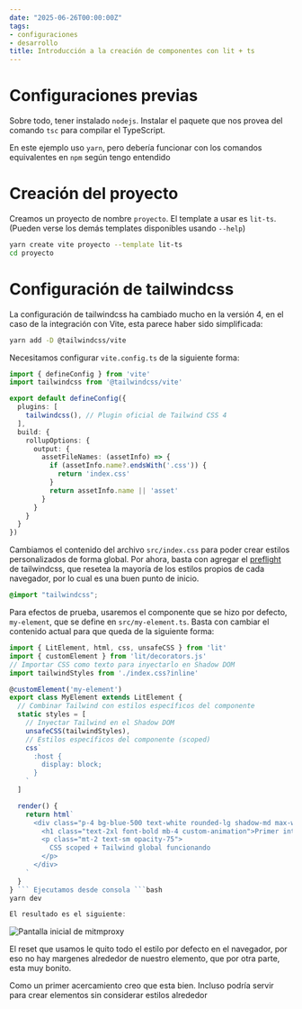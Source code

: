 ```yaml
---
date: "2025-06-26T00:00:00Z"
tags:
- configuraciones
- desarrollo
title: Introducción a la creación de componentes con lit + ts
---
```


# Configuraciones previas
Sobre todo, tener instalado `nodejs`. Instalar el paquete que nos provea del comando `tsc` para compilar el TypeScript. 

En este ejemplo uso `yarn`, pero debería funcionar con los comandos equivalentes en `npm` según tengo entendido

# Creación del proyecto
Creamos un proyecto de nombre `proyecto`. El template a usar es `lit-ts`. (Pueden verse los demás templates disponibles usando `--help`)

```bash
yarn create vite proyecto --template lit-ts 
cd proyecto
```

# Configuración de tailwindcss
La configuración de tailwindcss ha cambiado mucho en la versión 4, en el caso de la integración con Vite, esta parece haber sido simplificada:

```bash
yarn add -D @tailwindcss/vite
```

Necesitamos configurar `vite.config.ts` de la siguiente forma:
```ts
import { defineConfig } from 'vite'
import tailwindcss from '@tailwindcss/vite'

export default defineConfig({
  plugins: [
    tailwindcss(), // Plugin oficial de Tailwind CSS 4
  ],
  build: {
    rollupOptions: {
      output: {
        assetFileNames: (assetInfo) => {
          if (assetInfo.name?.endsWith('.css')) {
            return 'index.css'
          }
          return assetInfo.name || 'asset'
        }
      }
    }
  }
})
```

Cambiamos el contenido del archivo `src/index.css` para poder crear estilos personalizados de forma global. Por ahora, basta con agregar el [preflight](https://tailwindcss.com/docs/preflight) de tailwindcss, que resetea la mayoría de los estilos propios de cada navegador, por lo cual es una buen punto de inicio.

```css
@import "tailwindcss";
```

Para efectos de prueba, usaremos el componente que se hizo por defecto, `my-element`, que se define en `src/my-element.ts`. 
Basta con cambiar el contenido actual para que queda de la siguiente forma:

```ts
import { LitElement, html, css, unsafeCSS } from 'lit'
import { customElement } from 'lit/decorators.js'
// Importar CSS como texto para inyectarlo en Shadow DOM
import tailwindStyles from './index.css?inline'

@customElement('my-element')
export class MyElement extends LitElement {
  // Combinar Tailwind con estilos específicos del componente
  static styles = [
    // Inyectar Tailwind en el Shadow DOM
    unsafeCSS(tailwindStyles),
    // Estilos específicos del componente (scoped)
    css`
      :host {
        display: block;
      }
    `
  ]

  render() {
    return html`
      <div class="p-4 bg-blue-500 text-white rounded-lg shadow-md max-w-sm">
        <h1 class="text-2xl font-bold mb-4 custom-animation">Primer intento</h1>
        <p class="mt-2 text-sm opacity-75">
          CSS scoped + Tailwind global funcionando
        </p>
      </div>
    `
  }
} ``` Ejecutamos desde consola ```bash
yarn dev

El resultado es el siguiente:
```

![Pantalla inicial de mitmproxy](/images/screenshot_202025-07-25_11-05-59.png)

El reset que usamos le quito todo el estilo por defecto en el navegador, por eso no hay margenes alrededor de nuestro elemento, que por otra parte, esta muy bonito.

Como un primer acercamiento creo que esta bien. Incluso podría servir para crear elementos sin considerar estilos alrededor
